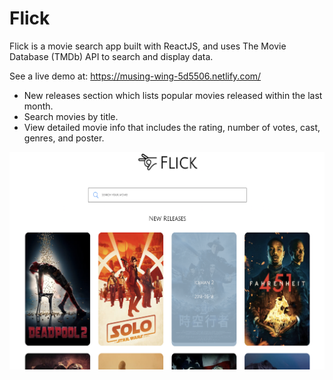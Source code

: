 # Flick

Flick is a movie search app built with ReactJS, and uses The Movie Database (TMDb) API to search and display data.

See a live demo at: https://musing-wing-5d5506.netlify.com/

* New releases section which lists popular movies released within the last month.
* Search movies by title.
* View detailed movie info that includes the rating, number of votes, cast, genres, and poster.

![](src/assets/Flick.png)
